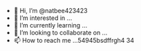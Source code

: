 - 👋 Hi, I’m @natbee423423
- 👀 I’m interested in ...
- 🌱 I’m currently learning ...
- 💞️ I’m looking to collaborate on ...
- 📫 How to reach me ...54945bsdffrgh4
34
<!---6
natbee423423/natbee423423 is a ✨ special ✨ repository because its `README.md` (this file) appears on your GitHub profile.
You can click the Preview link to take a look at your changes.
--->
